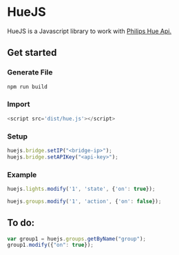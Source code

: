 # HueJS
HueJS is a Javascript library to work with <a href="https://developers.meethue.com/philips-hue-api">Philips Hue Api.</a>


## Get started
### Generate File 
```javascript
npm run build
```

### Import
```javascript
<script src='dist/hue.js'></script>
```
### Setup
```javascript
huejs.bridge.setIP("<bridge-ip>");
huejs.bridge.setAPIKey("<api-key>");
```
### Example
```javascript
huejs.lights.modify('1', 'state', {'on': true});

huejs.groups.modify('1', 'action', {'on': false});
```


## To do:
```javascript
var group1 = huejs.groups.getByName("group");
group1.modify({"on": true});
```